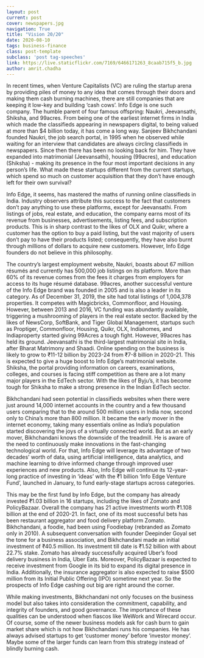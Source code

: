 ```yaml
---
layout: post
current: post
cover: newspapers.jpg
navigation: True
title: "Vision 20/20"
date: 2020-08-10
tags: business-finance
class: post-template
subclass: 'post tag-speeches'
link: https://live.staticflickr.com/7169/6466171263_8caab715f5_b.jpg
author: amrit.chadha
---
```

In recent times, when Venture Capitalists (VC) are ruling the startup arena by providing piles of money to any idea that comes through their doors and making them cash burning machines, there are still companies that are keeping it low-key and building ‘cash cows’. Info Edge is one such company. The humble parent of four famous offspring: Naukri, Jeevansathi, Shiksha, and 99acres. From being one of the earliest internet firms in India which made the classifieds appearing in newspapers digital, to being valued at more than $4 billion today, it has come a long way. Sanjeev Bikhchandani founded Naukri, the job search portal, in 1995 when he observed while waiting for an interview that candidates are always circling classifieds in newspapers. Since then there has been no looking back for him. They have expanded into matrimonial (Jeevansathi), housing (99acres), and education (Shiksha) - making its presence in the four most important decisions in any person’s life. What made these startups different from the current startups, which spend so much on customer acquisition that they don’t have enough left for their own survival?

  

Info Edge, it seems, has mastered the maths of running online classifieds in India. Industry observers attribute this success to the fact that customers don’t pay anything to use these platforms, except for Jeevansathi. From listings of jobs, real estate, and education, the company earns most of its revenue from businesses, advertisements, listing fees, and subscription products. This is in sharp contrast to the likes of OLX and Quikr, where a customer has the option to buy a paid listing, but the vast majority of users don’t pay to have their products listed; consequently, they have also burnt through millions of dollars to acquire new customers. However, Info Edge founders do not believe in this philosophy.

  

The country’s largest employment website, Naukri, boasts about 67 million résumés and currently has 500,000 job listings on its platform. More than 60% of its revenue comes from the fees it charges from employers for access to its huge résumé database. 99acres, another successful venture of the Info Edge brand was founded in 2005 and is also a leader in its category. As of December 31, 2019, the site had total listings of 1,004,378 properties. It competes with Magicbricks, Commonfloor, and Housing. However, between 2013 and 2016, VC funding was abundantly available, triggering a mushrooming of players in the real estate sector. Backed by the likes of NewsCorp, SoftBank, and Tiger Global Management, startups such as Proptiger, Commonfloor, Housing, Quikr, OLX, Indiahomes, and Indiaproperty started giving 99Acres a tough fight. However, 99acres has held its ground. Jeevansathi is the third-largest matrimonial site in India, after Bharat Matrimony and Shaadi. Online spending on the business is likely to grow to ₹11-12 billion by 2023-24 from ₹7-8 billion in 2020-21. This is expected to give a huge boost to Info Edge’s matrimonial website. Shiksha, the portal providing information on careers, examinations, colleges, and courses is facing stiff competition as there are a lot many major players in the EdTech sector. With the likes of Byju’s, it has become tough for Shiksha to make a strong presence in the Indian EdTech sector.

  
  

Bikhchandani had seen potential in classifieds websites when there were just around 14,000 internet accounts in the country and a few thousand users comparing that to the around 500 million users in India now, second only to China’s more than 800 million. It became the early mover in the internet economy, taking many essentials online as India’s population started discovering the joys of a virtually connected world. But as an early mover, Bikhchandani knows the downside of the treadmill. He is aware of the need to continuously make innovations in the fast-changing technological world. For that, Info Edge will leverage its advantage of two decades’ worth of data, using artificial intelligence, data analytics, and machine learning to drive informed change through improved user experiences and new products. Also, Info Edge will continue its 12-year-long practice of investing in ‘ideas’ with the ₹1 billion ‘Info Edge Venture Fund’, launched in January, to fund early-stage startups across categories.

  

This may be the first fund by Info Edge, but the company has already invested ₹1.03 billion in 16 startups, including the likes of Zomato and PolicyBazaar. Overall the company has 21 active investments worth ₹1.108 billion at the end of 2020-21. In fact, one of its most successful bets has been restaurant aggregator and food delivery platform Zomato. Bikhchandani, a foodie, had been using Foodiebay (rebranded as Zomato only in 2010). A subsequent conversation with founder Deepinder Goyal set the tone for a business association, and Bikhchandani made an initial investment of ₹40.5 million. Its investment till date is ₹1.52 billion with about 22.7% stake. Zomato has already successfully acquired Uber’s food delivery business in India, Uber Eats. Moreover, PolicyBazaar is expected to receive investment from Google in its bid to expand its digital presence in India. Additionally, the insurance aggregator is also expected to raise $500 million from its Initial Public Offering (IPO) sometime next year. So the prospects of Info Edge cashing out big are right around the corner.

  
While making investments, Bikhchandani not only focuses on the business model but also takes into consideration the commitment, capability, and integrity of founders, and good governance. The importance of these qualities can be understood when fiascos like WeWork and Wirecard occur. Of course, some of the newer business models ask for cash burn to gain market share which is not how Bikhchandani runs his companies. He has always advised startups to get ‘customer money’ before ‘investor money’. Maybe some of the larger funds can learn from this strategy instead of blindly burning cash.
